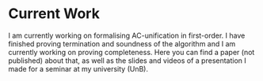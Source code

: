 # Current Work 
I am currently working on formalising AC-unification in first-order. I have finished proving termination and soundness of the algorithm and I am currently working on proving completeness. 
Here you can find a paper (not published) about that, as well as the slides and videos of a presentation I made for a seminar at my university (UnB). 
